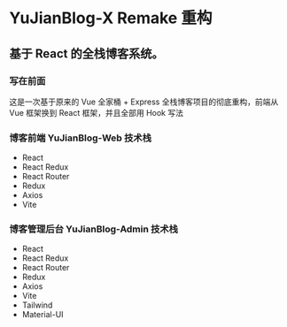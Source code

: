 # YuJianBlog-X Remake 重构 

## 基于 React 的全栈博客系统。

### 写在前面

这是一次基于原来的 Vue 全家桶 + Express 全栈博客项目的彻底重构，前端从 Vue 框架换到 React 框架，并且全部用 Hook 写法

### 博客前端 YuJianBlog-Web 技术栈

- React
- React Redux
- React Router
- Redux
- Axios
- Vite

### 博客管理后台 YuJianBlog-Admin 技术栈

- React
- React Redux
- React Router
- Redux
- Axios
- Vite
- Tailwind
- Material-UI
